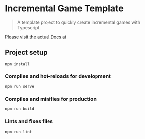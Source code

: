 # Incremental Game Template
> A template project to quickly create incremental games with Typescript.

[Please visit the actual Docs at](https://123ishatest.github.io/incremental-game-template-website/blog)

## Project setup
```
npm install
```

### Compiles and hot-reloads for development
```
npm run serve
```

### Compiles and minifies for production
```
npm run build
```

### Lints and fixes files
```
npm run lint
```
